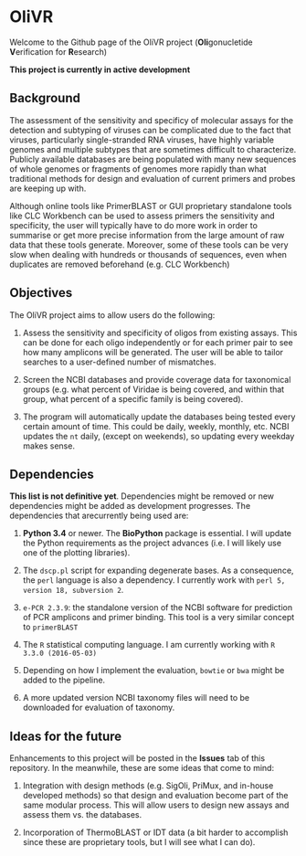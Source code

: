 # OliVR

Welcome to the Github page of the OliVR project (**Oli**gonucletide **V**erification for **R**esearch)

__This project is currently in active development__
## Background

The assessment of the sensitivity and specificy of molecular assays for the detection and subtyping of viruses can be complicated due to the fact that viruses, particularly single-stranded RNA viruses, have highly variable genomes and multiple subtypes that are sometimes difficult to characterize. Publicly available databases are being populated with many new sequences of whole genomes or fragments of genomes more rapidly than what traditional methods for design and evaluation of current primers and probes are keeping up with.

Although online tools like PrimerBLAST or GUI proprietary standalone tools like CLC Workbench can be used to assess primers the sensitivity and specificity, the user will typically have to do more work in order to summarise or get more precise information from the large amount of raw data that these tools generate. Moreover, some of these tools can be very slow when dealing with hundreds or thousands of sequences, even when duplicates are removed beforehand (e.g. CLC Workbench) 

## Objectives

The OliVR project aims to allow users do the following:

1. Assess the sensitivity and specificity of oligos from existing assays. This can be done for each oligo independently or for each primer pair to see how many amplicons will be generated. The user will be able to tailor searches to a user-defined number of mismatches.

2. Screen the NCBI databases and provide coverage data for taxonomical groups (e.g. what percent of Viridae is being covered, and within that group, what percent of a specific family is being covered).

3. The program will automatically update the databases being tested every certain amount of time. This could be daily, weekly, monthly, etc. NCBI updates the `nt` daily, (except on weekends), so updating every weekday makes sense. 

## Dependencies

__This list is not definitive yet__. Dependencies might be removed or new dependencies might be added as development progresses. The dependencies that arecurrently being used are:

1. __Python 3.4__ or newer. The __BioPython__ package is essential. I will update the Python requirements as the project advances (i.e. I will likely use one of the plotting libraries).

2. The `dscp.pl` script for expanding degenerate bases. As a consequence, the `perl` language is also a dependency. I currently work with `perl 5, version 18, subversion 2`.

3. `e-PCR 2.3.9`: the standalone version of the NCBI software for prediction of PCR amplicons and primer binding. This tool is a very similar concept to `primerBLAST`

4. The `R` statistical computing language. I am currently working with `R 3.3.0 (2016-05-03)`

5. Depending on how I implement the evaluation, `bowtie` or `bwa` might be added to the pipeline.

6. A more updated version NCBI taxonomy files will need to be downloaded for evaluation of taxonomy. 

## Ideas for the future

Enhancements to this project will be posted in the __Issues__ tab of this repository. In the meanwhile, these are some ideas that come to mind:

1. Integration with design methods (e.g. SigOli, PriMux, and in-house developed methods) so that design and evaluation become part of the same modular process. This will allow users to design new assays and assess them vs. the databases. 

2. Incorporation of ThermoBLAST or IDT data (a bit harder to accomplish since these are proprietary tools, but I will see what I can do).
